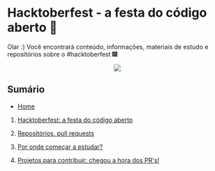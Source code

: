 # Hacktoberfest - a festa do código aberto :tada:

Olar :) Você encontrará conteúdo, informações, materiais de estudo e repositórios sobre o #hacktoberfest :fireworks:  

<p align="center">
<img src="https://media.giphy.com/media/3EfgWHj0YIDrW/giphy.gif">
</p>  

## Sumário  

- [Home](https://github.com/leticiadasilva/Hacktoberfest/wiki)

1. [Hacktoberfest: a festa do código aberto](https://github.com/leticiadasilva/Hacktoberfest/wiki/1.-Hacktoberfest:-a-festa-do-c%C3%B3digo-aberto)  

2. [Repositórios, pull requests](https://github.com/leticiadasilva/Hacktoberfest/wiki/2.-Reposit%C3%B3rios,-pull-requests)  

3. [Por onde começar a estudar?](https://github.com/leticiadasilva/Hacktoberfest/wiki/3.-Por-onde-come%C3%A7ar-a-estudar%3F)  

4. [Projetos para contribuir: chegou a hora dos PR's!](https://github.com/leticiadasilva/Hacktoberfest/wiki/4.-Projetos-para-contribuir:-chegou-a-hora-dos-PR's!)

